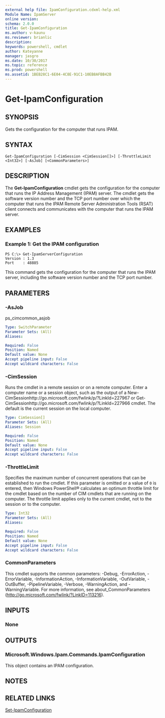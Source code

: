 ```yaml
---
external help file: IpamConfiguration.cdxml-help.xml
Module Name: IpamServer
online version: 
schema: 2.0.0
title: Get-IpamConfiguration
ms.author: v-kaunu
ms.reviewer: brianlic
description: 
keywords: powershell, cmdlet
author: Kateyanne
manager: jasgro
ms.date: 10/30/2017
ms.topic: reference
ms.prod: powershell
ms.assetid: 1BEB28C1-6E04-4C8E-91C1-10EB8AFBB42B
---
```


# Get-IpamConfiguration

## SYNOPSIS
Gets the configuration for the computer that runs IPAM.

## SYNTAX

```
Get-IpamConfiguration [-CimSession <CimSession[]>] [-ThrottleLimit <Int32>] [-AsJob] [<CommonParameters>]
```

## DESCRIPTION
The **Get-IpamConfiguration** cmdlet gets the configuration for the computer that runs the IP Address Management (IPAM) server.
The cmdlet gets the software version number and the TCP port number over which the computer that runs the IPAM Remote Server Administration Tools (RSAT) client connects and communicates with the computer that runs the IPAM server.

## EXAMPLES

### Example 1: Get the IPAM configuration
```
PS C:\> Get-IpamServerConfiguration
Version : 1.3 
Port    : 48885
```

This command gets the configuration for the computer that runs the IPAM server, including the software version number and the TCP port number.

## PARAMETERS

### -AsJob
ps_cimcommon_asjob

```yaml
Type: SwitchParameter
Parameter Sets: (All)
Aliases: 

Required: False
Position: Named
Default value: None
Accept pipeline input: False
Accept wildcard characters: False
```

### -CimSession
Runs the cmdlet in a remote session or on a remote computer.
Enter a computer name or a session object, such as the output of a New-CimSessionhttp://go.microsoft.com/fwlink/p/?LinkId=227967 or Get-CimSessionhttp://go.microsoft.com/fwlink/p/?LinkId=227966 cmdlet.
The default is the current session on the local computer.

```yaml
Type: CimSession[]
Parameter Sets: (All)
Aliases: Session

Required: False
Position: Named
Default value: None
Accept pipeline input: False
Accept wildcard characters: False
```

### -ThrottleLimit
Specifies the maximum number of concurrent operations that can be established to run the cmdlet.
If this parameter is omitted or a value of `0` is entered, then Windows PowerShell® calculates an optimum throttle limit for the cmdlet based on the number of CIM cmdlets that are running on the computer.
The throttle limit applies only to the current cmdlet, not to the session or to the computer.

```yaml
Type: Int32
Parameter Sets: (All)
Aliases: 

Required: False
Position: Named
Default value: None
Accept pipeline input: False
Accept wildcard characters: False
```

### CommonParameters
This cmdlet supports the common parameters: -Debug, -ErrorAction, -ErrorVariable, -InformationAction, -InformationVariable, -OutVariable, -OutBuffer, -PipelineVariable, -Verbose, -WarningAction, and -WarningVariable. For more information, see about_CommonParameters (http://go.microsoft.com/fwlink/?LinkID=113216).

## INPUTS

### None

## OUTPUTS

### Microsoft.Windows.Ipam.Commands.IpamConfiguration
This object contains an IPAM configuration.

## NOTES

## RELATED LINKS

[Set-IpamConfiguration](./Set-IpamConfiguration.md)

